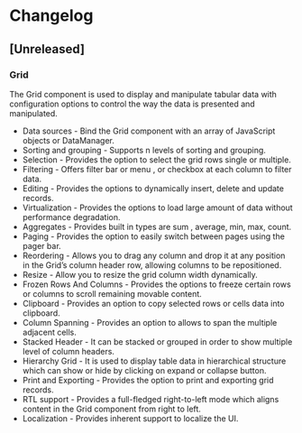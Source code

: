 # Changelog

## [Unreleased]

### Grid

The Grid component is used to display and manipulate tabular data with configuration options to control the way the data is presented and manipulated.

- Data sources - Bind the Grid component with an array of JavaScript objects or DataManager.
- Sorting and grouping - Supports n levels of sorting and grouping.
- Selection - Provides the option to select the grid rows single or multiple.
- Filtering - Offers filter bar or menu , or checkbox at each column to filter data.
- Editing -  Provides the options to dynamically insert, delete and update records.
- Virtualization - Provides the options to load large amount of data without performance degradation.
- Aggregates - Provides built in types are sum , average, min, max, count.
- Paging - Provides the option to easily switch between pages using the pager bar.
- Reordering - Allows you to drag any column and drop it at any position in the Grid’s column header row, allowing columns to be repositioned.
- Resize - Allow you to resize the grid column width dynamically.
- Frozen Rows And Columns - Provides the options to freeze certain rows or columns to scroll remaining movable content.
- Clipboard - Provides an option to copy selected rows or cells data into clipboard.
- Column Spanning - Provides an option to allows to span the multiple adjacent cells.
- Stacked Header - It can be stacked or grouped in order to show multiple level of column headers.
- Hierarchy Grid - It is used to display table data in hierarchical structure which can show or hide by clicking on expand or collapse button.
- Print and Exporting - Provides the option to print and exporting grid records.
- RTL support - Provides a full-fledged right-to-left mode which aligns content in the Grid component from right to left.
- Localization - Provides inherent support to localize the UI.